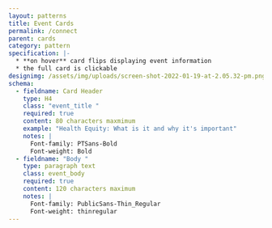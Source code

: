 ```yaml
---
layout: patterns
title: Event Cards
permalink: /connect
parent: cards
category: pattern
specification: |-
  * **on hover** card flips displaying event information 
  * the full card is clickable
designimg: /assets/img/uploads/screen-shot-2022-01-19-at-2.05.32-pm.png
schema:
  - fieldname: Card Header
    type: H4
    class: "event_title "
    required: true
    content: 80 characters maxmimum
    example: "Health Equity: What is it and why it's important"
    notes: |
      Font-family: PTSans-Bold 
      Font-weight: Bold
  - fieldname: "Body "
    type: paragraph text
    class: event_body
    required: true
    content: 120 characters maximum
    notes: |
      Font-family: PublicSans-Thin_Regular 
      Font-weight: thinregular
---
```

